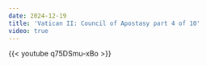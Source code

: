 ```yaml
---
date: 2024-12-19
title: 'Vatican II: Council of Apostasy part 4 of 10'
video: true
---
```



{{< youtube q75DSmu-xBo >}}
